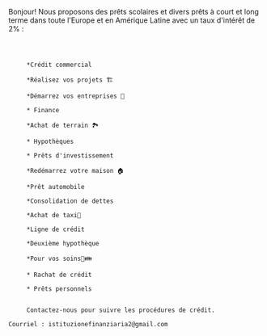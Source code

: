 
Bonjour!    Nous proposons des prêts scolaires et divers prêts à court et long terme dans toute l'Europe et en Amérique Latine avec un taux d'intérêt de 2% :

     


         *Crédit commercial

         *Réalisez vos projets 🏗️

         *Démarrez vos entreprises 🏬

         * Finance

         *Achat de terrain 🏞️

         * Hypothèques

         * Prêts d'investissement

         *Redémarrez votre maison 🏠

         *Prêt automobile

         *Consolidation de dettes

         *Achat de taxi🚕

         *Ligne de crédit

         *Deuxième hypothèque

         *Pour vos soins🤰👪

         * Rachat de crédit

         * Prêts personnels


         Contactez-nous pour suivre les procédures de crédit.

    Courriel : istituzionefinanziaria2@gmail.com
